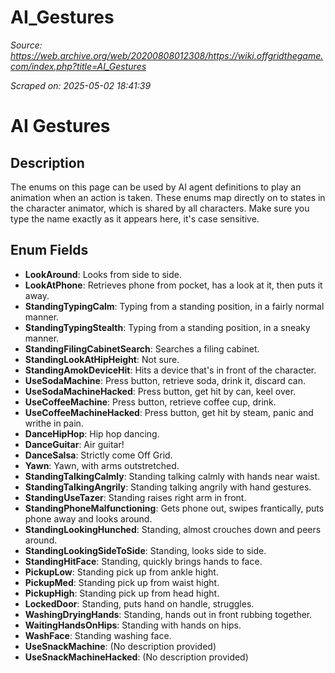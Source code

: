 # AI_Gestures

*Source: https://web.archive.org/web/20200808012308/https://wiki.offgridthegame.com/index.php?title=AI_Gestures*

*Scraped on: 2025-05-02 18:41:39*

# AI Gestures

## Description
The enums on this page can be used by AI agent definitions to play an animation when an action is taken. These enums map directly on to states in the character animator, which is shared by all characters. Make sure you type the name exactly as it appears here, it's case sensitive.

## Enum Fields

- **LookAround**: Looks from side to side.
- **LookAtPhone**: Retrieves phone from pocket, has a look at it, then puts it away.
- **StandingTypingCalm**: Typing from a standing position, in a fairly normal manner.
- **StandingTypingStealth**: Typing from a standing position, in a sneaky manner.
- **StandingFilingCabinetSearch**: Searches a filing cabinet.
- **StandingLookAtHipHeight**: Not sure.
- **StandingAmokDeviceHit**: Hits a device that's in front of the character.
- **UseSodaMachine**: Press button, retrieve soda, drink it, discard can.
- **UseSodaMachineHacked**: Press button, get hit by can, keel over.
- **UseCoffeeMachine**: Press button, retrieve coffee cup, drink.
- **UseCoffeeMachineHacked**: Press button, get hit by steam, panic and writhe in pain.
- **DanceHipHop**: Hip hop dancing.
- **DanceGuitar**: Air guitar!
- **DanceSalsa**: Strictly come Off Grid.
- **Yawn**: Yawn, with arms outstretched.
- **StandingTalkingCalmly**: Standing talking calmly with hands near waist.
- **StandingTalkingAngrily**: Standing talking angrily with hand gestures.
- **StandingUseTazer**: Standing raises right arm in front.
- **StandingPhoneMalfunctioning**: Gets phone out, swipes frantically, puts phone away and looks around.
- **StandingLookingHunched**: Standing, almost crouches down and peers around.
- **StandingLookingSideToSide**: Standing, looks side to side.
- **StandingHitFace**: Standing, quickly brings hands to face.
- **PickupLow**: Standing pick up from ankle hight.
- **PickupMed**: Standing pick up from waist hight.
- **PickupHigh**: Standing pick up from head hight.
- **LockedDoor**: Standing, puts hand on handle, struggles.
- **WashingDryingHands**: Standing, hands out in front rubbing together.
- **WaitingHandsOnHips**: Standing with hands on hips.
- **WashFace**: Standing washing face.
- **UseSnackMachine**: (No description provided)
- **UseSnackMachineHacked**: (No description provided)